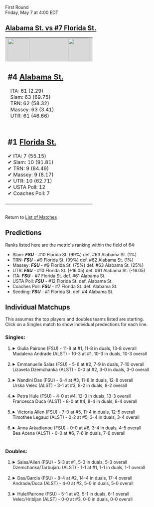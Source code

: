 First Round  
Friday, May 7 at 4:00 EDT
## [Alabama St. vs #7 Florida St.](https://www.ncaa.com/game/5833671) 

<table>  
<tr style="background-color: #d9d9d9 !important"><td><a href="#"><img src="https://www.ncaa.com/sites/default/files/images/logos/schools/f/florida-st.70.png" width="70" height="70" /></a></td><td><a href="#"><img src="https://www.ncaa.com/sites/default/files/images/logos/schools/a/alabama-st.70.png" width="70" height="70" /></a></td></tr>
<tr><td>  

<h2>#4 <a href="#">Alabama St.</a></h2>  
&nbsp; ITA: 61 (2.29)<br>  
&nbsp; Slam: 63 (69.75)<br>  
&nbsp; TRN: 62 (58.32)<br>  
&nbsp; Massey: 63 (3.41)<br>  
&nbsp; UTR: 61 (46.66)<br>  
<br>  

</td><td>  
<tr><td>  

<h2>#1 <a href="#">Florida St.</a></h2>  
&#10004; ITA: 7 (55.15)<br>  
&#10004; Slam: 10 (91.81)<br>  
&#10004; TRN: 9 (84.49)<br>  
&#10004; Massey: 9 (8.17)<br>  
&#10004; UTR: 10 (62.71)<br>  
&#10004; USTA Poll: 12<br>  
&#10004; Coaches Poll: 7<br>  
<br>  

</td><td>  
</table>  


<br>Return to [List of Matches](../index.md)  

## Predictions  

Ranks listed here are the metric's ranking within the field of 64:  
- Slam: ***FSU*** - #10 Florida St. (99%) def. #63 Alabama St. (1%)  
- TRN: ***FSU*** - #9 Florida St. (99%) def. #62 Alabama St. (1%)  
- Massey: ***FSU*** - #9 Florida St. (75%) def. #63 Alabama St. (25%)  
- UTR: ***FSU*** - #10 Florida St. (+16.05) def. #61 Alabama St. (-16.05)  
- ITA: ***FSU*** - #7 Florida St. def. #61 Alabama St.  
- USTA Poll: ***FSU*** - #12 Florida St. def. Alabama St.  
- Coaches Poll: ***FSU*** - #7 Florida St. def. Alabama St.  
- Seeding: ***FSU*** - #1 Florida St. def. #4 Alabama St.  

## Individual Matchups  
This assumes the top players and doubles teams listed are starting.  
Click on a Singles match to show individual predections for each line.  
### Singles:  

<ol>
<li><details>
<summary markdown="span">Giulia Pairone (FSU) - 11-8 at #1, 11-8 in duals, 13-8 overall<br>Madalena Andrade (ALST) - 10-3 at #1, 10-3 in duals, 10-3 overall</summary>
<h4>Predictions</h4><ul>
<li>Slam: <b><i>FSU</i></b> - Pairone (99%) def. Andrade (1%)</li>  
<li>TRN: <b><i>FSU</i></b> - Pairone (99%) def. Andrade (1%)</li>  
<li>Massey: <b><i>FSU</i></b> - Pairone (75%) def. Andrade (25%)</li>  
<li>UTR: <b><i>FSU</i></b> - Pairone (99%) def. Andrade (1%)</li>  
<li>ITA: <b><i>FSU</i></b> - Pairone (30.67) def. Andrade (2.89)</li>  
</ul></details>&nbsp;</li>
<li><details>
<summary markdown="span">Emmanuelle Salas (FSU) - 5-6 at #2, 7-9 in duals, 7-10 overall<br>Lizaveta Dzemchanka (ALST) - 0-0 at #2, 3-0 in duals, 3-0 overall</summary>
<h4>Predictions</h4><ul>
<li>Slam: <b><i>FSU</i></b> - Salas (100%) def. Dzemchanka (0%)</li>  
<li>TRN: <b><i>FSU</i></b> - Salas (100%) def. Dzemchanka (0%)</li>  
<li>Massey: <b><i>FSU</i></b> - Salas (75%) def. Dzemchanka (25%)</li>  
<li>UTR: <b><i>FSU</i></b> - Salas (99%) def. Dzemchanka (1%)</li>  
<li>ITA: <b><i>FSU</i></b> - Salas (14.35) def. Dzemchanka (0.00)</li>  
</ul></details>&nbsp;</li>
<li><details>
<summary markdown="span">Nandini Das (FSU) - 6-4 at #3, 11-8 in duals, 12-8 overall<br>Urska Velec (ALST) - 3-1 at #3, 8-2 in duals, 8-2 overall</summary>
<h4>Predictions</h4><ul>
<li>Slam: <b><i>FSU</i></b> - Das (99%) def. Velec (1%)</li>  
<li>TRN: <b><i>FSU</i></b> - Das (99%) def. Velec (1%)</li>  
<li>Massey: <b><i>FSU</i></b> - Das (75%) def. Velec (25%)</li>  
<li>UTR: <b><i>FSU</i></b> - Das (99%) def. Velec (1%)</li>  
<li>ITA: <b><i>ALST</i></b> - Velec (2.89) def. Das (2.52)</li>  
</ul></details>&nbsp;</li>
<li><details>
<summary markdown="span">Petra Hule (FSU) - 4-0 at #4, 12-3 in duals, 13-3 overall<br>Francesca Duca (ALST) - 8-0 at #4, 8-4 in duals, 8-4 overall</summary>
<h4>Predictions</h4><ul>
<li>Slam: <b><i>FSU</i></b> - Hule (99%) def. Duca (1%)</li>  
<li>TRN: <b><i>FSU</i></b> - Hule (99%) def. Duca (1%)</li>  
<li>Massey: <b><i>FSU</i></b> - Hule (75%) def. Duca (25%)</li>  
<li>UTR: <b><i>FSU</i></b> - Hule (99%) def. Duca (1%)</li>  
<li>ITA: <b><i>FSU</i></b> - Hule (3.24) def. Duca (2.26)</li>  
</ul></details>&nbsp;</li>
<li><details>
<summary markdown="span">Victoria Allen (FSU) - 7-0 at #5, 11-4 in duals, 12-5 overall<br>Timothee Legaud (ALST) - 0-2 at #5, 3-4 in duals, 3-4 overall</summary>
<h4>Predictions</h4><ul>
<li>Slam: <b><i>FSU</i></b> - Allen (99%) def. Legaud (1%)</li>  
<li>TRN: <b><i>FSU</i></b> - Allen (99%) def. Legaud (1%)</li>  
<li>Massey: <b><i>FSU</i></b> - Allen (75%) def. Legaud (25%)</li>  
<li>UTR: <b><i>FSU</i></b> - Allen (99%) def. Legaud (1%)</li>  
<li>ITA: <b><i>FSU</i></b> - Allen (2.90) def. Legaud (0.00)</li>  
</ul></details>&nbsp;</li>
<li><details>
<summary markdown="span">Anna Arkadianou (FSU) - 0-0 at #6, 3-4 in duals, 4-5 overall<br>Bea Acena (ALST) - 0-0 at #6, 7-6 in duals, 7-6 overall</summary>
<h4>Predictions</h4><ul>
<li>Slam: <b><i>FSU</i></b> - Arkadianou (99%) def. Acena (1%)</li>  
<li>TRN: <b><i>FSU</i></b> - Arkadianou (99%) def. Acena (1%)</li>  
<li>Massey: <b><i>FSU</i></b> - Arkadianou (75%) def. Acena (25%)</li>  
<li>UTR: <b><i>FSU</i></b> - Arkadianou (99%) def. Acena (1%)</li>  
<li>ITA: <b><i>ALST</i></b> - Acena (1.75) def. Arkadianou (0.00)</li>  
</ul></details>&nbsp;</li>
</ol>

### Doubles:  

<ol>
<li><details>
<summary markdown="span">Salas/Allen (FSU) - 5-3 at #1, 5-3 in duals, 5-3 overall<br>Dzemchanka/Tarbujaru (ALST) - 1-1 at #1, 1-1 in duals, 1-1 overall</summary>
<br>Sorry, we don't have any metrics for doubles matches</details>&nbsp;</li>
<li><details>
<summary markdown="span">Das/Garcia (FSU) - 8-4 at #2, 14-4 in duals, 17-4 overall<br>Andrade/Duca (ALST) - 4-0 at #2, 5-0 in duals, 5-0 overall</summary>
<br>Sorry, we don't have any metrics for doubles matches</details>&nbsp;</li>
<li><details>
<summary markdown="span">Hule/Pairone (FSU) - 5-1 at #3, 5-1 in duals, 6-1 overall<br>Velec/Hribljan (ALST) - 0-0 at #3, 0-0 in duals, 0-0 overall</summary>
<br>Sorry, we don't have any metrics for doubles matches</details>&nbsp;</li>
</ol>